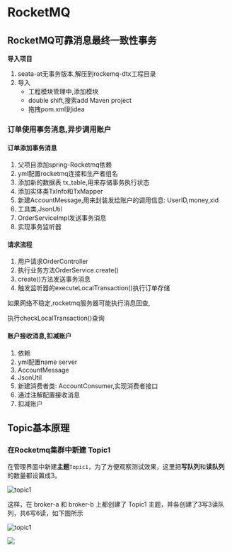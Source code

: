 # RocketMQ

## RocketMQ可靠消息最终一致性事务

**导入项目**

1. seata-at无事务版本,解压到rockemq-dtx工程目录
2. 导入
   - 工程模块管理中,添加模块
   - double shift,搜索add Maven project
   - 拖拽pom.xml到idea

### **订单使用事务消息,异步调用账户**

#### **订单添加事务消息**

1. 父项目添加spring-Rocketmq依赖
2. yml配置rocketmq连接和生产者组名
3. 添加新的数据表 tx_table,用来存储事务执行状态
4. 添加实体类TxInfo和TxMapper
5. 新建AccountMessage,用来封装发给账户的调用信息: UserID,money,xid
6. 工具类,JsonUtil
7. OrderServiceImpl发送事务消息
8. 实现事务监听器

#### **请求流程**

1. 用户请求OrderController
2. 执行业务方法OrderService.create()
3. create()方法发送事务消息
4. 触发监听器的executeLocalTransaction()执行订单存储

如果网络不稳定,rocketmq服务器可能执行消息回查,

执行checkLocalTransaction()查询

#### **账户接收消息,扣减账户**

1. 依赖
2. yml配置name server
3. AccountMessage
4. JsonUtil
5. 新建消费者类: AccountConsumer,实现消费者接口
6. 通过注解配置接收消息
7. 扣减账户

## Topic基本原理

### 在Rocketmq集群中新建 Topic1

在管理界面中新建**主题**`Topic1`，为了方便观察测试效果，这里把**写队列**和**读队列**的数量都设置成3。

![topic1](https://img-blog.csdnimg.cn/20200711002829639.png?x-oss-process=image/watermark,type_ZmFuZ3poZW5naGVpdGk,shadow_10,text_aHR0cHM6Ly9ibG9nLmNzZG4ubmV0L3dlaXhpbl8zODMwNTQ0MA==,size_16,color_FFFFFF,t_70#pic_center)

这样，在 broker-a 和 broker-b 上都创建了 Topic1 主题，并各创建了3写3读队列，共6写6读，如下图所示

![topic1](https://img-blog.csdnimg.cn/20200711002512809.png?x-oss-process=image/watermark,type_ZmFuZ3poZW5naGVpdGk,shadow_10,text_aHR0cHM6Ly9ibG9nLmNzZG4ubmV0L3dlaXhpbl8zODMwNTQ0MA==,size_16,color_FFFFFF,t_70#pic_center)

![](G:\保存截图\Snipaste_2021-08-12_10-08-04.png)


